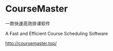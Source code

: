 # CourseMaster
一款快速高效排课软件

A Fast and Efficient Course Scheduling Software

http://coursemaster.top/




